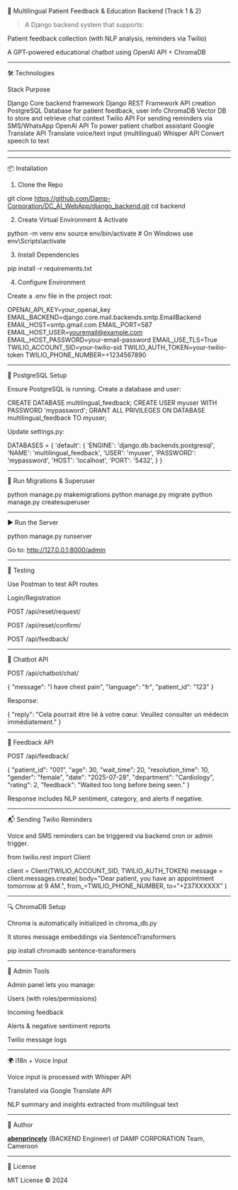 🧠 Multilingual Patient Feedback & Education Backend (Track 1 & 2)

> A Django backend system that supports:

Patient feedback collection (with NLP analysis, reminders via Twilio)

A GPT-powered educational chatbot using OpenAI API + ChromaDB





---

🛠 Technologies

Stack	Purpose

Django	Core backend framework
Django REST Framework	API creation
PostgreSQL	Database for patient feedback, user info
ChromaDB	Vector DB to store and retrieve chat context
Twilio API	For sending reminders via SMS/WhatsApp
OpenAI API	To power patient chatbot assistant
Google Translate API	Translate voice/text input (multilingual)
Whisper API	Convert speech to text



---




---

📦 Installation

1. Clone the Repo

git clone https://github.com/Damp-Corporation/DC_AI_WebApp/django_backend.git
cd backend

2. Create Virtual Environment & Activate

python -m venv env
source env/bin/activate  # On Windows use env\Scripts\activate

3. Install Dependencies

pip install -r requirements.txt

4. Configure Environment

Create a .env file in the project root:

OPENAI_API_KEY=your_openai_key
EMAIL_BACKEND=django.core.mail.backends.smtp.EmailBackend 
EMAIL_HOST=smtp.gmail.com 
EMAIL_PORT=587 
EMAIL_HOST_USER=youremail@example.com 
EMAIL_HOST_PASSWORD=your-email-password 
EMAIL_USE_TLS=True
TWILIO_ACCOUNT_SID=your-twilio-sid 
TWILIO_AUTH_TOKEN=your-twilio-token 
TWILIO_PHONE_NUMBER=+1234567890


---

💽 PostgreSQL Setup

Ensure PostgreSQL is running. Create a database and user:

CREATE DATABASE multilingual_feedback;
CREATE USER myuser WITH PASSWORD 'mypassword';
GRANT ALL PRIVILEGES ON DATABASE multilingual_feedback TO myuser;

Update settings.py:

DATABASES = {
  'default': {
    'ENGINE': 'django.db.backends.postgresql',
    'NAME': 'multilingual_feedback',
    'USER': 'myuser',
    'PASSWORD': 'mypassword',
    'HOST': 'localhost',
    'PORT': '5432',
  }
}


---

🧱 Run Migrations & Superuser

python manage.py makemigrations
python manage.py migrate
python manage.py createsuperuser


---

▶ Run the Server

python manage.py runserver

Go to: http://127.0.0.1:8000/admin


---


🧪 Testing

Use Postman to test API routes

Login/Registration

POST /api/reset/request/

POST /api/reset/confirm/

POST /api/feedback/



---


🧠 Chatbot API

POST /api/chatbot/chat/

{
  "message": "I have chest pain",
  "language": "fr",
  "patient_id": "123"
}

Response:

{
  "reply": "Cela pourrait être lié à votre cœur. Veuillez consulter un médecin immédiatement."
}


---

📝 Feedback API

POST /api/feedback/

{
  "patient_id": "001",
  "age": 30,
  "wait_time": 20,
  "resolution_time": 10,
  "gender": "female",
  "date": "2025-07-28",
  "department": "Cardiology",
  "rating": 2,
  "feedback": "Waited too long before being seen."
}

Response includes NLP sentiment, category, and alerts if negative.


---

📬 Sending Twilio Reminders

Voice and SMS reminders can be triggered via backend cron or admin trigger.

from twilio.rest import Client

client = Client(TWILIO_ACCOUNT_SID, TWILIO_AUTH_TOKEN)
message = client.messages.create(
  body="Dear patient, you have an appointment tomorrow at 9 AM.",
  from_=TWILIO_PHONE_NUMBER,
  to="+237XXXXXX"
)


---

🔍 ChromaDB Setup

Chroma is automatically initialized in chroma_db.py

It stores message embeddings via SentenceTransformers


pip install chromadb sentence-transformers


---

📘 Admin Tools

Admin panel lets you manage:

Users (with roles/permissions)

Incoming feedback

Alerts & negative sentiment reports

Twilio message logs




---

🌍 i18n + Voice Input

Voice input is processed with Whisper API

Translated via Google Translate API

NLP summary and insights extracted from multilingual text





---


👤 Author

**[abenprincely](https://github.com/abenprincely)**  (BACKEND Engineer) of DAMP CORPORATION Team, Cameroon


---

📜 License

MIT License © 2024
